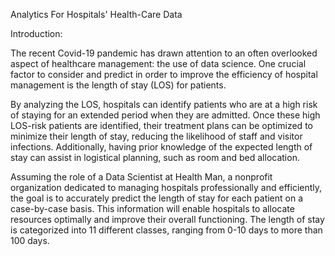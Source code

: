 Analytics For Hospitals' Health-Care Data

Introduction:

The recent Covid-19 pandemic has drawn attention to an often overlooked aspect of healthcare management: the use of data science. One crucial factor to consider and predict in order to improve the efficiency of hospital management is the length of stay (LOS) for patients.

By analyzing the LOS, hospitals can identify patients who are at a high risk of staying for an extended period when they are admitted. Once these high LOS-risk patients are identified, their treatment plans can be optimized to minimize their length of stay, reducing the likelihood of staff and visitor infections. Additionally, having prior knowledge of the expected length of stay can assist in logistical planning, such as room and bed allocation.

Assuming the role of a Data Scientist at Health Man, a nonprofit organization dedicated to managing hospitals professionally and efficiently, the goal is to accurately predict the length of stay for each patient on a case-by-case basis. This information will enable hospitals to allocate resources optimally and improve their overall functioning. The length of stay is categorized into 11 different classes, ranging from 0-10 days to more than 100 days.

